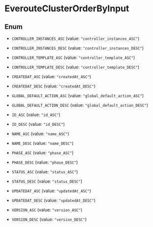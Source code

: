 

# EverouteClusterOrderByInput

## Enum


* `CONTROLLER_INSTANCES_ASC` (value: `"controller_instances_ASC"`)

* `CONTROLLER_INSTANCES_DESC` (value: `"controller_instances_DESC"`)

* `CONTROLLER_TEMPLATE_ASC` (value: `"controller_template_ASC"`)

* `CONTROLLER_TEMPLATE_DESC` (value: `"controller_template_DESC"`)

* `CREATEDAT_ASC` (value: `"createdAt_ASC"`)

* `CREATEDAT_DESC` (value: `"createdAt_DESC"`)

* `GLOBAL_DEFAULT_ACTION_ASC` (value: `"global_default_action_ASC"`)

* `GLOBAL_DEFAULT_ACTION_DESC` (value: `"global_default_action_DESC"`)

* `ID_ASC` (value: `"id_ASC"`)

* `ID_DESC` (value: `"id_DESC"`)

* `NAME_ASC` (value: `"name_ASC"`)

* `NAME_DESC` (value: `"name_DESC"`)

* `PHASE_ASC` (value: `"phase_ASC"`)

* `PHASE_DESC` (value: `"phase_DESC"`)

* `STATUS_ASC` (value: `"status_ASC"`)

* `STATUS_DESC` (value: `"status_DESC"`)

* `UPDATEDAT_ASC` (value: `"updatedAt_ASC"`)

* `UPDATEDAT_DESC` (value: `"updatedAt_DESC"`)

* `VERSION_ASC` (value: `"version_ASC"`)

* `VERSION_DESC` (value: `"version_DESC"`)



